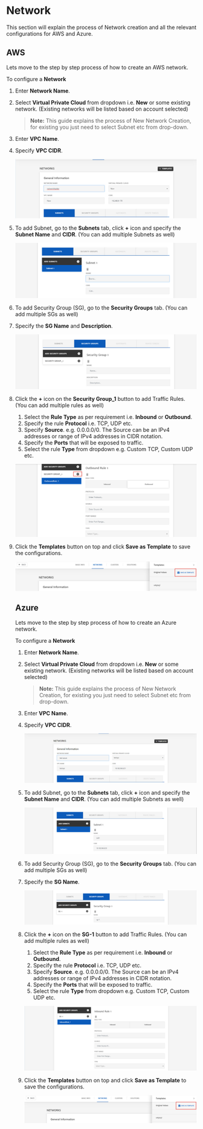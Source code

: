 # Network

This section will explain the process of Network creation and all the relevant configurations for AWS and Azure. 

## AWS

Lets move to the step by step process of how to create an AWS network.

To configure a **Network**

1. Enter **Network Name**.

2. Select **Virtual Private Cloud** from dropdown i.e. **New** or some existing network. (Existing networks will be listed based on account selected)

   > **Note:** This guide explains the process of New Network Creation, for existing you just need to select Subnet etc from drop-down.

3. Enter **VPC Name**. 

4. Specify **VPC CIDR**.

   ![1](imgs\1.jpg)

5. To add Subnet, go to the **Subnets** tab, click **+** icon and specify the **Subnet Name** and **CIDR**. (You can add multiple Subnets as well)

   ![2](imgs\2.jpg)

6. To add Security Group (SG), go to the **Security Groups** tab. (You can add multiple SGs as well)

7. Specify the **SG Name** and **Description**.

   ![3](imgs\3.jpg)

8. Click the **+** icon on the **Security Group_1** button to add Traffic Rules. (You can add multiple rules as well)

   1. Select the **Rule Type** as per requirement i.e. **Inbound** or **Outbound**.
   2. Specify the rule **Protocol** i.e. TCP, UDP etc. 
   3. Specify **Source**. e.g. 0.0.0.0/0. 
      The Source can be an IPv4 addresses or range of IPv4 addresses in CIDR notation.
   4. Specify the **Ports** that will be exposed to traffic. 
   5. Select the rule **Type** from dropdown e.g. Custom TCP, Custom UDP etc.

   ![4](imgs\4.jpg)

9. Click the **Templates** button on top and click **Save as Template** to save the configurations.

   ![5](imgs\5.jpg)

   ## Azure

   Lets move to the step by step process of how to create an Azure network.

   To configure a **Network**

   1. Enter **Network Name**.

   2. Select **Virtual Private Cloud** from dropdown i.e. **New** or some existing network. (Existing networks will be listed based on account selected)

      > **Note:** This guide explains the process of New Network Creation, for existing you just need to select Subnet etc from drop-down.

   3. Enter **VPC Name**. 

   4. Specify **VPC CIDR**.

      ![6](imgs\6.jpg)

   5. To add Subnet, go to the **Subnets** tab, click **+** icon and specify the **Subnet Name** and **CIDR**. (You can add multiple Subnets as well)

      ![7](imgs\7.jpg)

   6. To add Security Group (SG), go to the **Security Groups** tab. (You can add multiple SGs as well)

   7. Specify the **SG Name**.

      ![8](imgs\8.jpg)

   8. Click the **+** icon on the **SG-1** button to add Traffic Rules. (You can add multiple rules as well)

      1. Select the **Rule Type** as per requirement i.e. **Inbound** or **Outbound**.
      2. Specify the rule **Protocol** i.e. TCP, UDP etc. 
      3. Specify **Source**. e.g. 0.0.0.0/0. 
         The Source can be an IPv4 addresses or range of IPv4 addresses in CIDR notation.
      4. Specify the **Ports** that will be exposed to traffic. 
      5. Select the rule **Type** from dropdown e.g. Custom TCP, Custom UDP etc.

      ![9](imgs\9.jpg)

   9. Click the **Templates** button on top and click **Save as Template** to save the configurations.

      ![5](imgs\5.jpg)